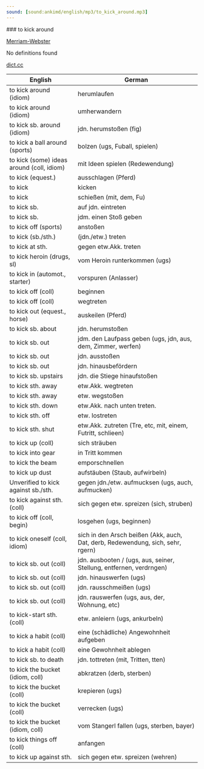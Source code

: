 ```yaml
---
sound: [sound:ankimd/english/mp3/to_kick_around.mp3]
---
```


\### to kick around

[Merriam-Webster](https://www.merriam-webster.com/dictionary/to+kick+around)

No definitions found

[dict.cc](https://www.dict.cc/to+kick+around)

| English        | German       |
| -------------- | ------------ |
| to kick around (idiom) | herumlaufen |
| to kick around (idiom) | umherwandern |
| to kick sb. around (idiom) | jdn. herumstoßen (fig) |
| to kick a ball around (sports) | bolzen (ugs, Fuball, spielen) |
| to kick (some) ideas around (coll, idiom) | mit Ideen spielen (Redewendung) |
| to kick (equest.) | ausschlagen (Pferd) |
| to kick | kicken |
| to kick | schießen (mit, dem, Fu) |
| to kick sb. | auf jdn. eintreten |
| to kick sb. | jdm. einen Stoß geben |
| to kick off (sports) | anstoßen |
| to kick (sb./sth.) | (jdn./etw.) treten |
| to kick at sth. | gegen etw.Akk. treten |
| to kick heroin (drugs, sl) | vom Heroin runterkommen (ugs) |
| to kick in (automot., starter) | vorspuren (Anlasser) |
| to kick off (coll) | beginnen |
| to kick off (coll) | wegtreten |
| to kick out (equest., horse) | auskeilen (Pferd) |
| to kick sb. about | jdn. herumstoßen |
| to kick sb. out | jdm. den Laufpass geben (ugs, jdn, aus, dem, Zimmer, werfen) |
| to kick sb. out | jdn. ausstoßen |
| to kick sb. out | jdn. hinausbefördern |
| to kick sb. upstairs | jdn. die Stiege hinaufstoßen |
| to kick sth. away | etw.Akk. wegtreten |
| to kick sth. away | etw. wegstoßen |
| to kick sth. down | etw.Akk. nach unten treten. |
| to kick sth. off | etw. lostreten |
| to kick sth. shut | etw.Akk. zutreten (Tre, etc, mit, einem, Futritt, schlieen) |
| to kick up (coll) | sich sträuben |
| to kick into gear | in Tritt kommen |
| to kick the beam | emporschnellen |
| to kick up dust | aufstäuben (Staub, aufwirbeln) |
| Unverified to kick against sb./sth. | gegen jdn./etw. aufmucksen (ugs, auch, aufmucken) |
| to kick against sth. (coll) | sich gegen etw. spreizen (sich, struben) |
| to kick off (coll, begin) | losgehen (ugs, beginnen) |
| to kick oneself (coll, idiom) | sich in den Arsch beißen (Akk, auch, Dat, derb, Redewendung, sich, sehr, rgern) |
| to kick sb. out (coll) | jdn. ausbooten / (ugs, aus, seiner, Stellung, entfernen, verdrngen) |
| to kick sb. out (coll) | jdn. hinauswerfen (ugs) |
| to kick sb. out (coll) | jdn. rausschmeißen (ugs) |
| to kick sb. out (coll) | jdn. rauswerfen (ugs, aus, der, Wohnung, etc) |
| to kick-start sth. (coll) | etw. anleiern (ugs, ankurbeln) |
| to kick a habit (coll) | eine (schädliche) Angewohnheit aufgeben |
| to kick a habit (coll) | eine Gewohnheit ablegen |
| to kick sb. to death | jdn. tottreten (mit, Tritten, tten) |
| to kick the bucket (idiom, coll) | abkratzen (derb, sterben) |
| to kick the bucket (coll) | krepieren (ugs) |
| to kick the bucket (coll) | verrecken (ugs) |
| to kick the bucket (idiom, coll) | vom Stangerl fallen (ugs, sterben, bayer) |
| to kick things off (coll) | anfangen |
| to kick up against sth. | sich gegen etw. spreizen (wehren) |
